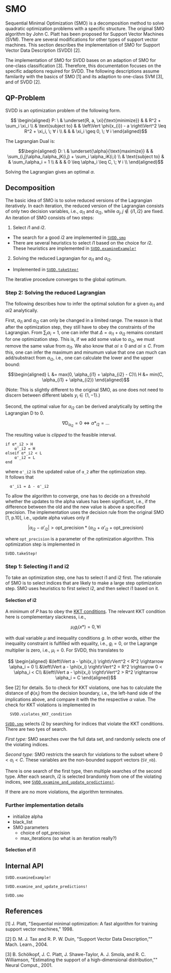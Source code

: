 <style>
.MathJax_Display {
  text-align: left !important;
}
</style>
# SMO

Sequential Minimal Optimization (SMO) is a decomposition method to solve quadratic optimization problems with a specific structure. The original SMO algorithm by John C. Platt has been proposed for Support Vector Machines (SVM). There are several modifications for other types of support vector machines. This section describes the implementation of SMO for Support Vector Data Description (SVDD) [2].

The implementation of SMO for SVDD bases on an adaption of SMO for one-class classification [3]. Therefore, this documentation focuses on the specific adaptions required for SVDD. The following descriptions assume familarity with the basics of SMO [1] and its adaption to one-class SVM [3], and of SVDD [2].

## QP-Problem

SVDD is an optimization problem of the following form.

```math
  \begin{aligned}
  P: \ & \underset{R, a, \xi}{\text{minimize}}
  & & R^2 + \sum_i \xi_i  \\
  & \text{subject to}
  & & \left\Vert \phi(x_{i}) - a \right\Vert^2 \leq R^2 + \xi_i, \; ∀ i \\
  & & & \xi_i \geq 0, \; ∀ i
  \end{aligned}
```

The Lagrangian Dual is:

```math
\begin{aligned}
D: \ & \underset{\alpha}{\text{maximize}}
& & \sum_{i,j}\alpha_i\alpha_jK(i,j) + \sum_i \alpha_iK(i,i)  \\
& \text{subject to}
& & \sum_i\alpha_i = 1 \\
& & & 0 \leq \alpha_i \leq C, \; ∀ i \\
\end{aligned}
```
Solving the Lagrangian gives an optimal $α$.

## Decomposition

The basic idea of SMO is to solve reduced versions of the Lagrangian iteratively.
In each iteration, the reduced version of the Lagrangian consists of only two decision variables, i.e., $\alpha_{i1}$ and $\alpha_{i2}$, while $\alpha_j, j∉\{i1, i2\}$ are fixed.
An iteration of SMO consists of two steps:

1. Select $i1$ and $i2$.
  * The search for a good $i2$ are implemented in [`SVDD.smo`](@ref)
  * There are several heuristics to select $i1$ based on the choice for $i2$. These heuristics are implemented in [`SVDD.examineExample!`](@ref)
2. Solving the reduced Lagrangian for $\alpha_{i1}$ and $\alpha_{i2}$.
  * Implemented in [`SVDD.takeStep!`](@ref)

The iterative procedure converges to the global optimum.

### Step 2: Solving the reduced Lagrangian

The following describes how to infer the optimal solution for a given $\alpha_{i1}$ and $\alpha{i2}$ analytically.

First, $\alpha_{i1}$ and $\alpha_{i2}$ can only be changed in a limited range.
The reason is that after the optimization step, they still have to obey the constraints of the Lagrangian.
From $\sum_i\alpha_i = 1$, one can infer that $Δ = \alpha_{i1} + \alpha_{i2}$ remains constant for one optimization step.
This is, if we add some value to $\alpha_{i2}$, we must remove the same value from $\alpha_{i1}$.
We also know that $\alpha{i} \geq 0$ and $\alpha{i} \leq C$.
From this, one can infer the maximum and minumum value that one can much can add/substract from $\alpha_{i2}$, i.e., one can calculate the lower and the upper bound:

```math
\begin{aligned}
  L &= max(0, \alpha_{i1} + \alpha_{i2} - C)\\
  H &= min(C, \alpha_{i1} + \alpha_{i2})
\end{aligned}
```

(Note: This is slightly different to the original SMO, as one does not need to discern between different labels $y_i \in \{1,-1\}$.)

Second, the optimal value for $\alpha_{i2}$ can be derived analytically by setting the Lagrangian D to 0.

```math
∇\text{D}_{\alpha_{i2}} = 0
\iff  \alpha*_{i2} = \dots
```

The resulting value is _clipped_ to the feasible interval.

```
if α*_i2 > H
    α'_i2 = H
elseif α*_i2 < L
    α'_i2 = L
end
```
where `α'_i2` is the updated value of `α_2` after the optimization step.   
It follows that

```
  α'_i1 = Δ - α'_i2
```

To allow the algorithm to converge, one has to decide on a threshold whether the updates to the alpha values has been significant, i.e., if the difference between the old and the new value is above a specified precision.
The implementation uses the decision rule from the original SMO [1, p.10], i.e., update alpha values only if

```math
\lvert\alpha_{i2} - \alpha'_{i2} \rvert > \text{opt_precision} * (\alpha_{i2} + \alpha'_{i2} + \text{opt_precision})
```

where `opt_precision` is a parameter of the optimization algorithm.
This optimization step is implemented in

```@docs
SVDD.takeStep!
```
### Step 1: Selecting i1 and i2

To take an optimization step, one has to select i1 and i2 first.
The rationale of SMO is to select indices that are likely to make a large step optimization step.
SMO uses heuristics to first select i2, and then select i1 based on it.

#### Selection of i2

A minimum of $P$ has to obey the [KKT conditions](https://en.wikipedia.org/wiki/Karush%E2%80%93Kuhn%E2%80%93Tucker_conditions).
The relevant KKT condition here is complementary slackness, i.e.,

```math
  \mu_i g_i(x*) = 0, \, \forall i
```
with dual variable $\mu$ and inequality conditions $g$.
In other words, either the inequality constraint is fulfilled with equality, i.e., $g_i = 0$, or the Lagrange multiplier is zero, i.e., $\mu_i=0$.
For SVDD, this translates to

```math
  \begin{aligned}
    &\left\lVert a - \phi(x_i) \right\rVert^2 < R^2 \rightarrow \alpha_i = 0 \\
    &\left\lVert a - \phi(x_i) \right\rVert^2 = R^2 \rightarrow  0 < \alpha_i < C\\
    &\left\lVert a - \phi(x_i) \right\rVert^2 > R^2 \rightarrow \alpha_i = C
 \end{aligned}
```
See [2] for details.
So to check for KKT violations, one has to calculate the distance of $\phi(x_i)$ from the decision boundary, i.e., the left-hand side of the implications above, and compare it with the the respective $\alpha$ value.
The check for KKT violations is implemented in

```@docs
  SVDD.violates_KKT_condition
```

[`SVDD.smo`](@ref) selects $i2$ by searching for indices that violate the KKT conditions.
There are two tyes of search.

_First type:_ SMO searches over the full data set, and randomly selects one of the violating indices.

_Second type:_ SMO restricts the search for violations to the subset where $0 <\alpha_i < C$.
These variables are the non-bounded support vectors (`SV_nb`).

There is one search of the first type, then multiple searches of the second type.
After each search, $i2$ is selected brandomly from one of the violating indices, see [`SVDD.examine_and_update_predictions!`](@ref).

If there are no more violations, the algorithm terminates.

### Further implementation details

* initialize alpha
* black_list
* SMO parameters
  * choice of opt_precision
  * max_iterations (so what is an iteration really?)

#### Selection of i1

## Internal API
```@docs
SVDD.examineExample!
```
```@docs
SVDD.examine_and_update_predictions!
```
```@docs
SVDD.smo

```
## References
[1] J. Platt, "Sequential minimal optimization: A fast algorithm for training support vector machines," 1998.

[2] D. M. J. Tax and R. P. W. Duin, "Support Vector Data Description,"" Mach. Learn., 2004.

[3] B. Schölkopf, J. C. Platt, J. Shawe-Taylor, A. J. Smola, and R. C. Williamson, "Estimating the support of a high-dimensional distribution,"" Neural Comput., 2001.

